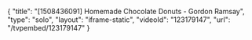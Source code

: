 {
    "title": "[1508436091] Homemade Chocolate Donuts - Gordon Ramsay",
    "type": "solo",
    "layout": "iframe-static",
    "videoId": "123179147",
    "url": "\/tvpembed\/123179147"
}
